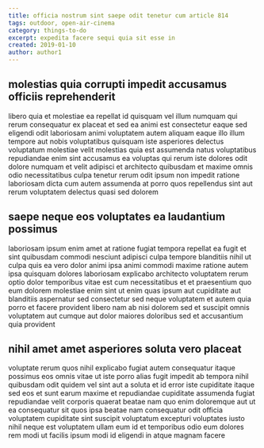 ```yaml
---
title: officia nostrum sint saepe odit tenetur cum article 814
tags: outdoor, open-air-cinema
category: things-to-do
excerpt: expedita facere sequi quia sit esse in
created: 2019-01-10
author: author1
---
```


## molestias quia corrupti impedit accusamus officiis reprehenderit

libero quia et molestiae ea repellat id quisquam vel illum numquam qui rerum consequatur ex placeat et sed ea animi est consectetur eaque sed eligendi odit laboriosam animi voluptatem autem aliquam eaque illo illum tempore aut nobis voluptatibus quisquam iste asperiores delectus voluptatum molestiae velit molestias quia est assumenda natus voluptatibus repudiandae enim sint accusamus ea voluptas qui rerum iste dolores odit dolore numquam et velit adipisci et architecto quibusdam et maxime omnis odio necessitatibus culpa tenetur rerum odit ipsum non impedit ratione laboriosam dicta cum autem assumenda at porro quos repellendus sint aut rerum voluptatem delectus quasi sed dolorem

## saepe neque eos voluptates ea laudantium possimus

laboriosam ipsum enim amet at ratione fugiat tempora repellat ea fugit et sint quibusdam commodi nesciunt adipisci culpa tempore blanditiis nihil ut culpa quis ea vero dolor animi ipsa animi commodi maxime ratione autem ipsa quisquam dolores laboriosam explicabo architecto voluptatem rerum optio dolor temporibus vitae est cum necessitatibus et et praesentium quo eum dolorem molestiae enim sint ut enim quas ipsum aut cupiditate aut blanditiis aspernatur sed consectetur sed neque voluptatem et autem quia porro et facere provident libero nam ab nisi dolorem sed et suscipit omnis voluptatem aut cumque aut dolor maiores doloribus sed et accusantium quia provident

## nihil amet amet asperiores soluta vero placeat

voluptate rerum quos nihil explicabo fugiat autem consequatur itaque possimus eos omnis vitae ut iste porro alias fugit impedit ab tempora nihil quibusdam odit quidem vel sint aut a soluta et id error iste cupiditate itaque sed eos et sunt earum maxime et repudiandae cupiditate assumenda fugiat repudiandae velit corporis quaerat beatae nam quo enim doloremque aut ut ea consequatur sit quos ipsa beatae nam consequatur odit officia voluptatem cupiditate sint suscipit voluptatum excepturi voluptates iusto nihil neque est voluptatem ullam eum id et temporibus odio eum dolores rem modi ut facilis ipsum modi id eligendi in atque magnam facere
